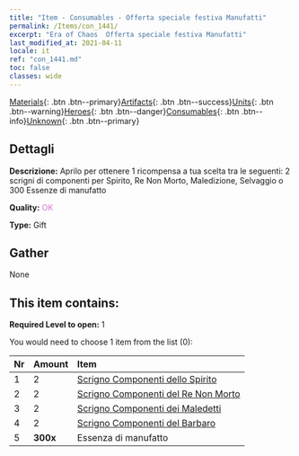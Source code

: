 ```yaml
---
title: "Item - Consumables - Offerta speciale festiva Manufatti"
permalink: /Items/con_1441/
excerpt: "Era of Chaos  Offerta speciale festiva Manufatti"
last_modified_at: 2021-04-11
locale: it
ref: "con_1441.md"
toc: false
classes: wide
---
```

 [Materials](/it/Items/){: .btn .btn--primary}[Artifacts](/it/Items/Artifacts/){: .btn .btn--success}[Units](/it/Items/Units/){: .btn .btn--warning}[Heroes](/it/Items/Heroes/){: .btn .btn--danger}[Consumables](/it/Items/Consumables/){: .btn .btn--info}[Unknown](/it/Items/Unknown/){: .btn .btn--primary}

## Dettagli
 **Descrizione:** Aprilo per ottenere 1 ricompensa a tua scelta tra le seguenti: 2 scrigni di componenti per Spirito, Re Non Morto, Maledizione, Selvaggio o 300 Essenze di manufatto

 **Quality:** <span style="color: #DA70D6">OK</span>

 **Type:** Gift

## Gather

  None

## This item contains:

 **Required Level to open:** 1

 You would need to choose 1 item from the list (0):

  | Nr | Amount |     Item    |
  |:---|:-------|:------------|
  | 1 | 2 | [Scrigno Componenti dello Spirito](/it/Items/con_1339/) | 
  | 2 | 2 | [Scrigno Componenti del Re Non Morto](/it/Items/con_1340/) | 
  | 3 | 2 | [Scrigno Componenti dei Maledetti](/it/Items/con_1341/) | 
  | 4 | 2 | [Scrigno Componenti del Barbaro](/it/Items/con_1342/) | 
  | 5 |  **300x** | Essenza di manufatto |  | 
